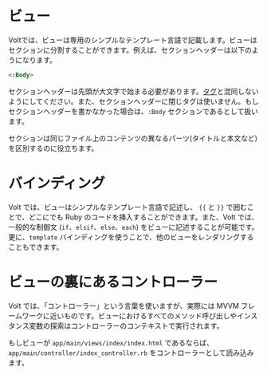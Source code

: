 # ビュー

Voltでは、ビューは専用のシンプルなテンプレート言語で記載します。ビューはセクションに分割することができます。例えば、セクションヘッダーは以下のようになります。

```html
<:Body>
```

セクションヘッダーは先頭が大文字で始まる必要があります。[タグ](#tags)と混同しないようにしてください。また、セクションヘッダーに閉じタグは使いません。もしセクションヘッダーを書かなかった場合は、```:Body``` セクションであるとして扱います。

セクションは同じファイル上のコンテンツの異なるパーツ(タイトルと本文など)を区別するのに役立ちます。

# バインディング

Volt では、ビューはシンプルなテンプレート言語で記述し、 ```{{``` と ```}}``` で囲むことで、どこにでも Ruby のコードを挿入することができます。また、Volt では、一般的な制御文 (```if```、```elsif```、```else```、```each```) をビューに記述することが可能です。更に、```template``` バインディングを使うことで、他のビューをレンダリングすることもできます。

# ビューの裏にあるコントローラー

Volt では、「コントローラー」という言葉を使いますが、実際には MVVM フレームワークに近いものです。ビューにおけるすべてのメソッド呼び出しやインスタンス変数の探索はコントローラーのコンテキストで実行されます。

もしビューが ```app/main/views/index/index.html``` であるならば、```app/main/controller/index_controller.rb``` をコントローラーとして読み込みます。

